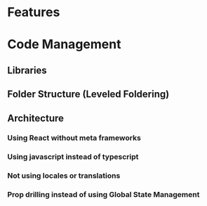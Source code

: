 # Features

# Code Management

## Libraries

## Folder Structure (Leveled Foldering)

## Architecture

### Using React without meta frameworks

### Using javascript instead of typescript

### Not using locales or translations

### Prop drilling instead of using Global State Management

